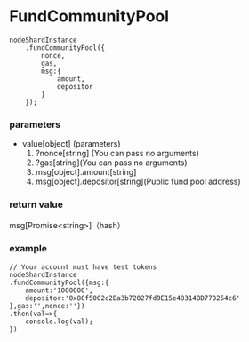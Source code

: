 # FundCommunityPool

```
nodeShardInstance
    .fundCommunityPool({
        nonce,
        gas,
        msg:{
            amount,
            depositor
        }
    });
```

### **parameters**

* value\[object] (parameters)
  1. ?nonce\[string] (You can pass no arguments)
  2. ?gas\[string]\(You can pass no arguments)
  3. msg\[object].amount\[string]
  4. msg\[object].depositor\[string]\(Public fund pool address)

### return value

msg\[Promise\<string>]（hash）

### example

```
// Your account must have test tokens
nodeShardInstance
.fundCommunityPool({msg:{
    amount:'1000000',
    depositor:'0x8Cf5002c2Ba3b72027fd9E15e48314BD770254c6'
},gas:'',nonce:''})
.then(val=>{
    console.log(val);
})
```

